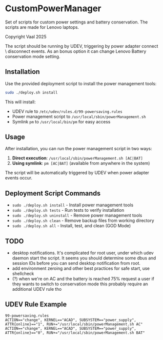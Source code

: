 # CustomPowerManager
Set of scripts for custom power settings and battery conservation. The scripts are made for Lenovo laptops.

Copyright Vaal 2025

The script should be running by UDEV, triggering by power adapter connect \ disconnect events.
As an bonus option it can change Lenovo Battery conservation mode setting.

## Installation

Use the provided deployment script to install the power management tools:

```bash
sudo ./deploy.sh install
```

This will install:
- UDEV rule to `/etc/udev/rules.d/99-powersaving.rules`
- Power management script to `/usr/local/sbin/powerManagement.sh`
- Symlink `pm` to `/usr/local/bin/pm` for easy access

## Usage

After installation, you can run the power management script in two ways:

1. **Direct execution**: `/usr/local/sbin/powerManagement.sh [AC|BAT]`
2. **Using symlink**: `pm [AC|BAT]` (available from anywhere in the system)

The script will be automatically triggered by UDEV when power adapter events occur.

## Deployment Script Commands

- `sudo ./deploy.sh install` - Install power management tools
- `sudo ./deploy.sh tests` - Run tests to verify installation
- `sudo ./deploy.sh uninstall` - Remove power management tools
- `sudo ./deploy.sh clean` - Remove backup files from working directory
- `sudo ./deploy.sh all` - Install, test, and clean (GOD Mode)

## TODO

- desktop notifications. It's complicated for root user, under which udev daemon start the script.
It seems you should determine some dbus and session IDs before you can send desktop notification from root.
- add environment zeroing and other best practices for safe start, use shellcheck
- (?) when we're on AC and the battery is reached 75% request a user if they wants to switch to conservation mode
  this probably require an additional UDEV rule tho

## UDEV Rule Example

```
99-powersaving.rules
ACTION=="change", KERNEL=="ACAD", SUBSYSTEM=="power_supply", ATTR{online}=="1", RUN+="/usr/local/sbin/powerManagement.sh AC"
ACTION=="change", KERNEL=="ACAD", SUBSYSTEM=="power_supply", ATTR{online}=="0", RUN+="/usr/local/sbin/powerManagement.sh BAT"
```
